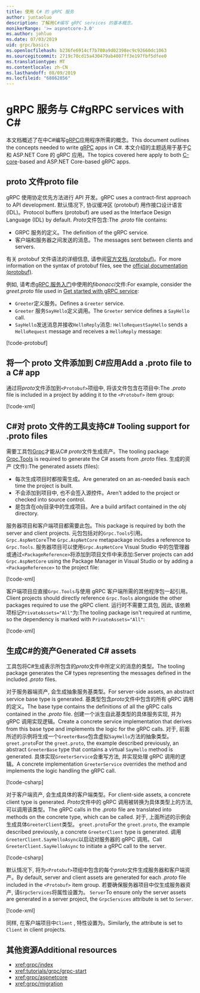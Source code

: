 ```yaml
---
title: 使用 C# 的 gRPC 服务
author: juntaoluo
description: 了解用C#编写 gRPC services 的基本概念。
monikerRange: '>= aspnetcore-3.0'
ms.author: johluo
ms.date: 07/03/2019
uid: grpc/basics
ms.openlocfilehash: b236fe6914cf7b780a9d02398ec9c92660dc1063
ms.sourcegitcommit: 2719c70cd15a430479ab4007ff3e197fbf5dfee0
ms.translationtype: MT
ms.contentlocale: zh-CN
ms.lasthandoff: 08/09/2019
ms.locfileid: "68862856"
---
```

# <a name="grpc-services-with-c"></a><span data-ttu-id="11f6c-103">gRPC 服务与 C\#</span><span class="sxs-lookup"><span data-stu-id="11f6c-103">gRPC services with C\#</span></span>

<span data-ttu-id="11f6c-104">本文档概述了在中C#编写[gRPC](https://grpc.io/docs/guides/)应用程序所需的概念。</span><span class="sxs-lookup"><span data-stu-id="11f6c-104">This document outlines the concepts needed to write [gRPC](https://grpc.io/docs/guides/) apps in C#.</span></span> <span data-ttu-id="11f6c-105">本文介绍的主题适用于基于[C](https://grpc.io/blog/grpc-stacks)和 ASP.NET Core 的 gRPC 应用。</span><span class="sxs-lookup"><span data-stu-id="11f6c-105">The topics covered here apply to both [C-core](https://grpc.io/blog/grpc-stacks)-based and ASP.NET Core-based gRPC apps.</span></span>

## <a name="proto-file"></a><span data-ttu-id="11f6c-106">proto 文件</span><span class="sxs-lookup"><span data-stu-id="11f6c-106">proto file</span></span>

<span data-ttu-id="11f6c-107">gRPC 使用协定优先方法进行 API 开发。</span><span class="sxs-lookup"><span data-stu-id="11f6c-107">gRPC uses a contract-first approach to API development.</span></span> <span data-ttu-id="11f6c-108">默认情况下, 协议缓冲区 (protobuf) 用作接口设计语言 (IDL)。</span><span class="sxs-lookup"><span data-stu-id="11f6c-108">Protocol buffers (protobuf) are used as the Interface Design Language (IDL) by default.</span></span> <span data-ttu-id="11f6c-109">*Proto*文件包含:</span><span class="sxs-lookup"><span data-stu-id="11f6c-109">The *.proto* file contains:</span></span>

* <span data-ttu-id="11f6c-110">GRPC 服务的定义。</span><span class="sxs-lookup"><span data-stu-id="11f6c-110">The definition of the gRPC service.</span></span>
* <span data-ttu-id="11f6c-111">客户端和服务器之间发送的消息。</span><span class="sxs-lookup"><span data-stu-id="11f6c-111">The messages sent between clients and servers.</span></span>

<span data-ttu-id="11f6c-112">有关 protobuf 文件语法的详细信息, 请参阅[官方文档 (protobuf)](https://developers.google.com/protocol-buffers/docs/proto3)。</span><span class="sxs-lookup"><span data-stu-id="11f6c-112">For more information on the syntax of protobuf files, see the [official documentation (protobuf)](https://developers.google.com/protocol-buffers/docs/proto3).</span></span>

<span data-ttu-id="11f6c-113">例如, 请考虑[gRPC 服务入门](xref:tutorials/grpc/grpc-start)中使用的*fibonacci*文件:</span><span class="sxs-lookup"><span data-stu-id="11f6c-113">For example, consider the *greet.proto* file used in [Get started with gRPC service](xref:tutorials/grpc/grpc-start):</span></span>

* <span data-ttu-id="11f6c-114">`Greeter`定义服务。</span><span class="sxs-lookup"><span data-stu-id="11f6c-114">Defines a `Greeter` service.</span></span>
* <span data-ttu-id="11f6c-115">`Greeter` 服务`SayHello`定义调用。</span><span class="sxs-lookup"><span data-stu-id="11f6c-115">The `Greeter` service defines a `SayHello` call.</span></span>
* <span data-ttu-id="11f6c-116">`SayHello`发送消息并接收`HelloReply`消息: `HelloRequest`</span><span class="sxs-lookup"><span data-stu-id="11f6c-116">`SayHello` sends a `HelloRequest` message and receives a `HelloReply` message:</span></span>

[!code-protobuf[](~/tutorials/grpc/grpc-start/sample/GrpcGreeter/Protos/greet.proto)]

## <a name="add-a-proto-file-to-a-c-app"></a><span data-ttu-id="11f6c-117">将一个 proto 文件添加到 C\#应用</span><span class="sxs-lookup"><span data-stu-id="11f6c-117">Add a .proto file to a C\# app</span></span>

<span data-ttu-id="11f6c-118">通过将*proto*文件添加到`<Protobuf>`项组中, 将该文件包含在项目中:</span><span class="sxs-lookup"><span data-stu-id="11f6c-118">The *.proto* file is included in a project by adding it to the `<Protobuf>` item group:</span></span>

[!code-xml[](~/tutorials/grpc/grpc-start/sample/GrpcGreeter/GrpcGreeter.csproj?highlight=2&range=7-9)]

## <a name="c-tooling-support-for-proto-files"></a><span data-ttu-id="11f6c-119">C#对 proto 文件的工具支持</span><span class="sxs-lookup"><span data-stu-id="11f6c-119">C# Tooling support for .proto files</span></span>

<span data-ttu-id="11f6c-120">需要工具包[Grpc](https://www.nuget.org/packages/Grpc.Tools/)才能从C# *proto*文件生成资产。</span><span class="sxs-lookup"><span data-stu-id="11f6c-120">The tooling package [Grpc.Tools](https://www.nuget.org/packages/Grpc.Tools/) is required to generate the C# assets from *.proto* files.</span></span> <span data-ttu-id="11f6c-121">生成的资产 (文件):</span><span class="sxs-lookup"><span data-stu-id="11f6c-121">The generated assets (files):</span></span>

* <span data-ttu-id="11f6c-122">每次生成项目时都按需生成。</span><span class="sxs-lookup"><span data-stu-id="11f6c-122">Are generated on an as-needed basis each time the project is built.</span></span>
* <span data-ttu-id="11f6c-123">不会添加到项目中, 也不会签入源控件。</span><span class="sxs-lookup"><span data-stu-id="11f6c-123">Aren't added to the project or checked into source control.</span></span>
* <span data-ttu-id="11f6c-124">是包含在*obj*目录中的生成项目。</span><span class="sxs-lookup"><span data-stu-id="11f6c-124">Are a build artifact contained in the *obj* directory.</span></span>

<span data-ttu-id="11f6c-125">服务器项目和客户端项目都需要此包。</span><span class="sxs-lookup"><span data-stu-id="11f6c-125">This package is required by both the server and client projects.</span></span> <span data-ttu-id="11f6c-126">元包包括对的`Grpc.Tools`引用。 `Grpc.AspNetCore`</span><span class="sxs-lookup"><span data-stu-id="11f6c-126">The `Grpc.AspNetCore` metapackage includes a reference to `Grpc.Tools`.</span></span> <span data-ttu-id="11f6c-127">服务器项目可以使用`Grpc.AspNetCore` Visual Studio 中的包管理器或通过`<PackageReference>`将添加到项目文件中来添加:</span><span class="sxs-lookup"><span data-stu-id="11f6c-127">Server projects can add `Grpc.AspNetCore` using the Package Manager in Visual Studio or by adding a `<PackageReference>` to the project file:</span></span>

[!code-xml[](~/tutorials/grpc/grpc-start/sample/GrpcGreeter/GrpcGreeter.csproj?highlight=1&range=12)]

<span data-ttu-id="11f6c-128">客户端项目应直接`Grpc.Tools`与使用 gRPC 客户端所需的其他程序包一起引用。</span><span class="sxs-lookup"><span data-stu-id="11f6c-128">Client projects should directly reference `Grpc.Tools` alongside the other packages required to use the gRPC client.</span></span> <span data-ttu-id="11f6c-129">运行时不需要工具包, 因此, 该依赖项标记`PrivateAssets="All"`为:</span><span class="sxs-lookup"><span data-stu-id="11f6c-129">The tooling package isn't required at runtime, so the dependency is marked with `PrivateAssets="All"`:</span></span>

[!code-xml[](~/tutorials/grpc/grpc-start/sample/GrpcGreeterClient/GrpcGreeterClient.csproj?highlight=3&range=9-11)]

## <a name="generated-c-assets"></a><span data-ttu-id="11f6c-130">生成C#的资产</span><span class="sxs-lookup"><span data-stu-id="11f6c-130">Generated C# assets</span></span>

<span data-ttu-id="11f6c-131">工具包将C#生成表示所包含的*proto*文件中所定义的消息的类型。</span><span class="sxs-lookup"><span data-stu-id="11f6c-131">The tooling package generates the C# types representing the messages defined in the included *.proto* files.</span></span>

<span data-ttu-id="11f6c-132">对于服务器端资产, 会生成抽象服务基类型。</span><span class="sxs-lookup"><span data-stu-id="11f6c-132">For server-side assets, an abstract service base type is generated.</span></span> <span data-ttu-id="11f6c-133">基类型包含*proto*文件中包含的所有 gRPC 调用的定义。</span><span class="sxs-lookup"><span data-stu-id="11f6c-133">The base type contains the definitions of all the gRPC calls contained in the *.proto* file.</span></span> <span data-ttu-id="11f6c-134">创建一个派生自此基类型的具体服务实现, 并为 gRPC 调用实现逻辑。</span><span class="sxs-lookup"><span data-stu-id="11f6c-134">Create a concrete service implementation that derives from this base type and implements the logic for the gRPC calls.</span></span> <span data-ttu-id="11f6c-135">对于, 前面所述的示例将生成一个`GreeterBase`包含虚拟`SayHello`方法的抽象类型。 `greet.proto`</span><span class="sxs-lookup"><span data-stu-id="11f6c-135">For the `greet.proto`, the example described previously, an abstract `GreeterBase` type that contains a virtual `SayHello` method is generated.</span></span> <span data-ttu-id="11f6c-136">具体实现`GreeterService`会重写方法, 并实现处理 gRPC 调用的逻辑。</span><span class="sxs-lookup"><span data-stu-id="11f6c-136">A concrete implementation `GreeterService` overrides the method and implements the logic handling the gRPC call.</span></span>

[!code-csharp[](~/tutorials/grpc/grpc-start/sample/GrpcGreeter/Services/GreeterService.cs?name=snippet)]

<span data-ttu-id="11f6c-137">对于客户端资产, 会生成具体的客户端类型。</span><span class="sxs-lookup"><span data-stu-id="11f6c-137">For client-side assets, a concrete client type is generated.</span></span> <span data-ttu-id="11f6c-138">*Proto*文件中的 gRPC 调用被转换为具体类型上的方法, 可以调用该类型。</span><span class="sxs-lookup"><span data-stu-id="11f6c-138">The gRPC calls in the *.proto* file are translated into methods on the concrete type, which can be called.</span></span> <span data-ttu-id="11f6c-139">对于, 上面所述的示例会生成具体`GreeterClient`类型。 `greet.proto`</span><span class="sxs-lookup"><span data-stu-id="11f6c-139">For the `greet.proto`, the example described previously, a concrete `GreeterClient` type is generated.</span></span> <span data-ttu-id="11f6c-140">调用`GreeterClient.SayHelloAsync`以启动对服务器的 gRPC 调用。</span><span class="sxs-lookup"><span data-stu-id="11f6c-140">Call `GreeterClient.SayHelloAsync` to initiate a gRPC call to the server.</span></span>

[!code-csharp[](~/tutorials/grpc/grpc-start/sample/GrpcGreeterClient/Program.cs?highlight=3-6&name=snippet)]

<span data-ttu-id="11f6c-141">默认情况下, 将为`<Protobuf>`项组中包含的每个*proto*文件生成服务器和客户端资产。</span><span class="sxs-lookup"><span data-stu-id="11f6c-141">By default, server and client assets are generated for each *.proto* file included in the `<Protobuf>` item group.</span></span> <span data-ttu-id="11f6c-142">若要确保服务器项目中仅生成服务器资产, 请`GrpcServices`将属性设置为。 `Server`</span><span class="sxs-lookup"><span data-stu-id="11f6c-142">To ensure only the server assets are generated in a server project, the `GrpcServices` attribute is set to `Server`.</span></span>

[!code-xml[](~/tutorials/grpc/grpc-start/sample/GrpcGreeter/GrpcGreeter.csproj?highlight=2&range=7-9)]

<span data-ttu-id="11f6c-143">同样, 在客户端项目中`Client` , 特性设置为。</span><span class="sxs-lookup"><span data-stu-id="11f6c-143">Similarly, the attribute is set to `Client` in client projects.</span></span>

## <a name="additional-resources"></a><span data-ttu-id="11f6c-144">其他资源</span><span class="sxs-lookup"><span data-stu-id="11f6c-144">Additional resources</span></span>

* <xref:grpc/index>
* <xref:tutorials/grpc/grpc-start>
* <xref:grpc/aspnetcore>
* <xref:grpc/migration>
